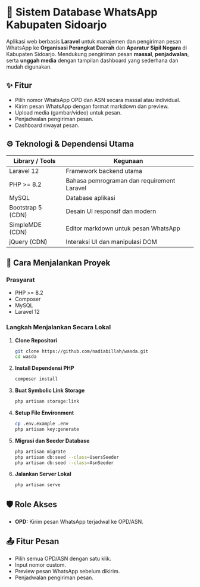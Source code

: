 # 📲 Sistem Database WhatsApp Kabupaten Sidoarjo

Aplikasi web berbasis **Laravel** untuk manajemen dan pengiriman pesan WhatsApp ke **Organisasi Perangkat Daerah** dan **Aparatur Sipil Negara** di Kabupaten Sidoarjo. Mendukung pengiriman pesan **massal**, **penjadwalan**, serta **unggah media** dengan tampilan dashboard yang sederhana dan mudah digunakan.  

## ✨ Fitur

- Pilih nomor WhatsApp OPD dan ASN secara massal atau individual.
- Kirim pesan WhatsApp dengan format markdown dan preview.
- Upload media (gambar/video) untuk pesan.
- Penjadwalan pengiriman pesan.
- Dashboard riwayat pesan.

## ⚙️ Teknologi & Dependensi Utama

| Library / Tools         | Kegunaan                                 |
|------------------------ |------------------------------------------|
| Laravel 12              | Framework backend utama                  |
| PHP >= 8.2              | Bahasa pemrograman dan requirement Laravel|
| MySQL                   | Database aplikasi                        |
| Bootstrap 5 (CDN)       | Desain UI responsif dan modern           |
| SimpleMDE (CDN)         | Editor markdown untuk pesan WhatsApp     |
| jQuery (CDN)            | Interaksi UI dan manipulasi DOM          |

## 🧪 Cara Menjalankan Proyek

### Prasyarat

- PHP >= 8.2
- Composer
- MySQL
- Laravel 12

### Langkah Menjalankan Secara Lokal

1. **Clone Repositori**
    ```bash
    git clone https://github.com/nadiabillah/wasda.git
    cd wasda
    ```

2. **Install Dependensi PHP**
    ```bash
    composer install
    ```

3. **Buat Symbolic Link Storage**
    ```bash
    php artisan storage:link
    ```

4. **Setup File Environment**
    ```bash
    cp .env.example .env
    php artisan key:generate
    ```

5. **Migrasi dan Seeder Database**
    ```bash
    php artisan migrate
    php artisan db:seed --class=UsersSeeder
    php artisan db:seed --class=AsnSeeder
    ```

6. **Jalankan Server Lokal**
    ```bash
    php artisan serve
    ```

## 🛡️ Role Akses

- **OPD:** Kirim pesan WhatsApp terjadwal ke OPD/ASN.

## 📤 Fitur Pesan

- Pilih semua OPD/ASN dengan satu klik.
- Input nomor custom.
- Preview pesan WhatsApp sebelum dikirim.
- Penjadwalan pengiriman pesan.
